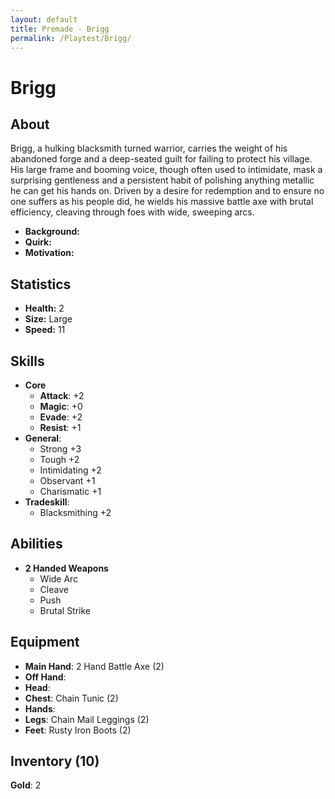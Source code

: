 ```yaml
---
layout: default
title: Premade - Brigg
permalink: /Playtest/Brigg/
---
```

# Brigg
## About
Brigg, a hulking blacksmith turned warrior, carries the weight of his abandoned forge and a deep-seated guilt for failing to protect his village. His large frame and booming voice, though often used to intimidate, mask a surprising gentleness and a persistent habit of polishing anything metallic he can get his hands on. Driven by a desire for redemption and to ensure no one suffers as his people did, he wields his massive battle axe with brutal efficiency, cleaving through foes with wide, sweeping arcs.

- **Background:** 
- **Quirk:** 
- **Motivation:** 
## Statistics
- **Health:** 2
- **Size:** Large
- **Speed:** 11
## Skills
- **Core**
	- **Attack**: +2
	- **Magic**: +0
	- **Evade**: +2
	- **Resist**: +1
- **General**:
	- Strong +3
	- Tough +2
	- Intimidating +2
	- Observant +1
	- Charismatic +1
- **Tradeskill**:
	- Blacksmithing +2
## Abilities
- **2 Handed Weapons**
	- Wide Arc
	- Cleave
	- Push
	- Brutal Strike
## Equipment
- **Main Hand**: 2 Hand Battle Axe (2)
- **Off Hand**:
- **Head**:
- **Chest**: Chain Tunic (2)
- **Hands**:
- **Legs**: Chain Mail Leggings (2)
- **Feet**: Rusty Iron Boots (2)
## Inventory (10)
**Gold**: 2


